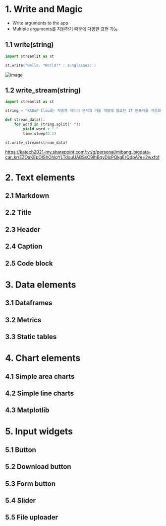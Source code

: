 # 1. Write and Magic

- Write arguments to the app
- Multiple arguments를 지원하기 때문에 다양한 표현 가능

## 1.1 write(string)

```python
import streamlit as st

st.write("Hello. *World!* : sunglasses:')
```
![image](https://github.com/bigdata-car/kadap-lecture/assets/105857557/aefc4194-2169-42f3-b510-b74c56e5f57b)

## 1.2 write_stream(string)

```python
import streamlit as st

string = "KADaP Cloud는 자동차 데이터 분석과 기술 개발에 필요한 IT 인프라를 가상화 기술을 활용하여 대여해 주는 서비스입니다. 사용자는 원하는 사양의 서버를 직접 생성하거나 제공되는 시뮬레이션, 분석, 개발 환경에 접속하여 바로 사용할 수 있습니다."

def stream_data():
    for word in string.split(" "):
        yield word + " "
        time.sleep(0.1)

st.write_stream(stream_data)
```
https://katech2021-my.sharepoint.com/:v:/g/personal/mjbang_bigdata-car_kr/EZOaKEpOlShOhlqYLTdouUABSsC9IhBqyDlxPQkgErQdpA?e=2wxfof

# 2. Text elements

## 2.1 Markdown
## 2.2 Title
## 2.3 Header
## 2.4 Caption
## 2.5 Code block

# 3. Data elements

## 3.1 Dataframes
## 3.2 Metrics
## 3.3 Static tables

# 4. Chart elements

## 4.1 Simple area charts
## 4.2 Simple line charts
## 4.3 Matplotlib

# 5. Input widgets

## 5.1 Button
## 5.2 Download button
## 5.3 Form button
## 5.4 Slider
## 5.5 File uploader
